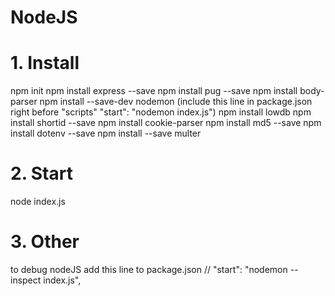 # NodeJS
# 1. Install
npm init
npm install express --save
npm install pug --save
npm install body-parser
npm install --save-dev nodemon 
(include this line in package.json right before "scripts"
"start": "nodemon index.js")
npm install lowdb
npm install shortid --save
npm install cookie-parser
npm install md5 --save
npm install dotenv --save
npm install --save multer
# 2. Start
node index.js

# 3. Other
to debug nodeJS add this line to package.json
// "start": "nodemon --inspect index.js",